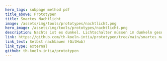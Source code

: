 ```yaml
---
hero_tags: subpage method pdf
title_above: Prototypen
title: Smartes Nachtlicht
image: /assets/img/tools/prototypes/nachtlicht.png
hero_image: /assets/img/tools/prototypes/nachtlicht.png
description: Nachts ist es dunkel. Lichtschalter müssen im dunkeln gesucht werden, außerdem kann reguläres Licht Leute wecken. Ein ausreichend dunkles Licht, welches automatisch angeht.
link: https://github.com/th-koeln-intia/prototypen/tree/main/smartes_nachtlicht
link_text: Selbst nachbauen (GitHub)
link_type: external
github: th-koeln-intia/prototypen
---
```


